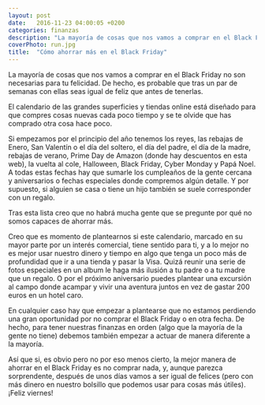```yaml
---
layout: post
date:   2016-11-23 04:00:05 +0200
categories: finanzas
description: "La mayoría de cosas que nos vamos a comprar en el Black Friday no son necesarias para tu felicidad. De hecho, es probable que tras un par de semanas con ellas seas igual de feliz que antes de tenerlas."
coverPhoto: run.jpg
title:  "Cómo ahorrar más en el Black Friday"
---
```

La mayoría de cosas que nos vamos a comprar en el Black Friday no son necesarias para tu felicidad. De hecho, es probable que tras un par de semanas con ellas seas igual de feliz que antes de tenerlas.

El calendario de las grandes superficies y tiendas online está diseñado para que compres cosas nuevas cada poco tiempo y se te olvide que has comprado otra cosa hace poco. 

Si empezamos por el principio del año tenemos los reyes, las rebajas de Enero, San Valentín o el día del soltero, el día del padre, el día de la madre, rebajas de verano, Prime Day de Amazon (donde hay descuentos en esta web), la vuelta al cole, Halloween, Black Friday, Cyber Monday y Papá Noel. A todas estas fechas hay que sumarle los cumpleaños de la gente cercana y aniversarios o fechas especiales donde compremos algún detalle. Y por supuesto, si alguien se casa o tiene un hijo también se suele corresponder con un regalo.

Tras esta lista creo que no habrá mucha gente que se pregunte por qué no somos capaces de ahorrar más.

Creo que es momento de plantearnos si este calendario, marcado en su mayor parte por un interés comercial, tiene sentido para ti, y a lo mejor no es mejor usar nuestro dinero y tiempo en algo que tenga un poco más de profundidad que ir a una tienda y pasar la Visa. Quizá reunir una serie de fotos especiales en un album le haga más ilusión a tu padre o a tu madre que un regalo. O por el próximo aniversario puedes plantear una excursión al campo donde acampar y vivir una aventura juntos en vez de gastar 200 euros en un hotel caro.

En cualquier caso hay que empezar a plantearse que no estamos perdiendo una gran oportunidad por no comprar el Black Friday o en otra fecha. De hecho, para tener nuestras finanzas en orden (algo que la mayoría de la gente no tiene) debemos también empezar a actuar de manera diferente a la mayoría.

Así que si, es obvio pero no por eso menos cierto, la mejor manera de ahorrar en el Black Friday es no comprar nada, y, aunque parezca sorprendente, después de unos días vamos a ser igual de felices (pero con más dinero en nuestro bolsillo que podemos usar para cosas más útiles). ¡Feliz viernes!

